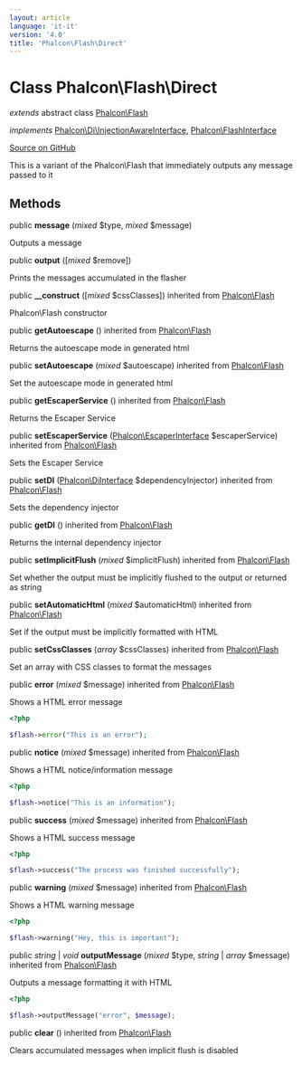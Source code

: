```yaml
---
layout: article
language: 'it-it'
version: '4.0'
title: 'Phalcon\Flash\Direct'
---
```


# Class **Phalcon\Flash\Direct**

*extends* abstract class [Phalcon\Flash](/4.0/en/api/Phalcon_Flash)

*implements* [Phalcon\Di\InjectionAwareInterface](/4.0/en/api/Phalcon_Di_InjectionAwareInterface), [Phalcon\FlashInterface](/4.0/en/api/Phalcon_FlashInterface)

<a href="https://github.com/phalcon/cphalcon/tree/v4.0.0/phalcon/flash/direct.zep" class="btn btn-default btn-sm">Source on GitHub</a>

This is a variant of the Phalcon\Flash that immediately outputs any message passed to it

## Methods

public **message** (*mixed* $type, *mixed* $message)

Outputs a message

public **output** ([*mixed* $remove])

Prints the messages accumulated in the flasher

public **__construct** ([*mixed* $cssClasses]) inherited from [Phalcon\Flash](/4.0/en/api/Phalcon_Flash)

Phalcon\Flash constructor

public **getAutoescape** () inherited from [Phalcon\Flash](/4.0/en/api/Phalcon_Flash)

Returns the autoescape mode in generated html

public **setAutoescape** (*mixed* $autoescape) inherited from [Phalcon\Flash](/4.0/en/api/Phalcon_Flash)

Set the autoescape mode in generated html

public **getEscaperService** () inherited from [Phalcon\Flash](/4.0/en/api/Phalcon_Flash)

Returns the Escaper Service

public **setEscaperService** ([Phalcon\EscaperInterface](/4.0/en/api/Phalcon_EscaperInterface) $escaperService) inherited from [Phalcon\Flash](/4.0/en/api/Phalcon_Flash)

Sets the Escaper Service

public **setDI** ([Phalcon\DiInterface](/4.0/en/api/Phalcon_DiInterface) $dependencyInjector) inherited from [Phalcon\Flash](/4.0/en/api/Phalcon_Flash)

Sets the dependency injector

public **getDI** () inherited from [Phalcon\Flash](/4.0/en/api/Phalcon_Flash)

Returns the internal dependency injector

public **setImplicitFlush** (*mixed* $implicitFlush) inherited from [Phalcon\Flash](/4.0/en/api/Phalcon_Flash)

Set whether the output must be implicitly flushed to the output or returned as string

public **setAutomaticHtml** (*mixed* $automaticHtml) inherited from [Phalcon\Flash](/4.0/en/api/Phalcon_Flash)

Set if the output must be implicitly formatted with HTML

public **setCssClasses** (*array* $cssClasses) inherited from [Phalcon\Flash](/4.0/en/api/Phalcon_Flash)

Set an array with CSS classes to format the messages

public **error** (*mixed* $message) inherited from [Phalcon\Flash](/4.0/en/api/Phalcon_Flash)

Shows a HTML error message

```php
<?php

$flash->error("This is an error");

```

public **notice** (*mixed* $message) inherited from [Phalcon\Flash](/4.0/en/api/Phalcon_Flash)

Shows a HTML notice/information message

```php
<?php

$flash->notice("This is an information");

```

public **success** (*mixed* $message) inherited from [Phalcon\Flash](/4.0/en/api/Phalcon_Flash)

Shows a HTML success message

```php
<?php

$flash->success("The process was finished successfully");

```

public **warning** (*mixed* $message) inherited from [Phalcon\Flash](/4.0/en/api/Phalcon_Flash)

Shows a HTML warning message

```php
<?php

$flash->warning("Hey, this is important");

```

public *string* | *void* **outputMessage** (*mixed* $type, *string* | *array* $message) inherited from [Phalcon\Flash](/4.0/en/api/Phalcon_Flash)

Outputs a message formatting it with HTML

```php
<?php

$flash->outputMessage("error", $message);

```

public **clear** () inherited from [Phalcon\Flash](/4.0/en/api/Phalcon_Flash)

Clears accumulated messages when implicit flush is disabled